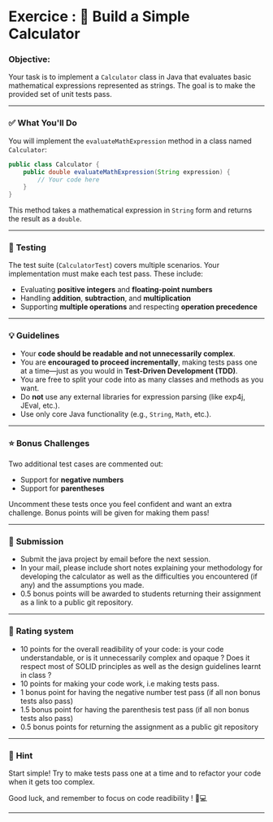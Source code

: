 ﻿# Exercice :  🧮 **Build a Simple Calculator**

### **Objective:**
Your task is to implement a `Calculator` class in Java that evaluates basic mathematical expressions represented as strings. The goal is to make the provided set of unit tests pass.

---

### ✅ **What You'll Do**
You will implement the `evaluateMathExpression` method in a class named `Calculator`:

```java
public class Calculator {
    public double evaluateMathExpression(String expression) {
        // Your code here
    }
}
```

This method takes a mathematical expression in `String` form and returns the result as a `double`.

---

### 🧪 **Testing**
The test suite (`CalculatorTest`) covers multiple scenarios. Your implementation must make each test pass. These include:

- Evaluating **positive integers** and **floating-point numbers**
- Handling **addition**, **subtraction**, and **multiplication**
- Supporting **multiple operations** and respecting **operation precedence**

---

### 💡 **Guidelines**
- Your **code should be readable and not unnecessarily complex**.
- You are **encouraged to proceed incrementally**, making tests pass one at a time—just as you would in **Test-Driven Development (TDD)**.
- You are free to split your code into as many classes and methods as you want.
- Do **not** use any external libraries for expression parsing (like exp4j, JEval, etc.).
- Use only core Java functionality (e.g., `String`, `Math`, etc.).

---

### ⭐ **Bonus Challenges**
Two additional test cases are commented out:
- Support for **negative numbers**
- Support for **parentheses**

Uncomment these tests once you feel confident and want an extra challenge. Bonus points will be given for making them pass!

---

### 📝 **Submission**
- Submit the java project by email before the next session.
- In your mail, please include short notes explaining your methodology for developing the calculator as well as the difficulties you encountered (if any) and the assumptions you made.
- 0.5 bonus points will be awarded to students returning their assignment as a link to a public git repository.
---

### 💯 **Rating system**
- 10 points for the overall readibility of your code: is your code understandable, or is it unnecessarily complex and opaque ? Does it respect most of SOLID principles as well as the design guidelines learnt in class ?
- 10 points for making your code work, i.e making tests pass.
- 1 bonus point for having the negative number test pass (if all non bonus tests also pass)
- 1.5 bonus point for having the parenthesis test pass (if all non bonus tests also pass)
- 0.5 bonus points for returning the assignment as a public git repository
---

### 🧠 **Hint**
Start simple! Try to make tests pass one at a time and to refactor your code when it gets too complex.

Good luck, and remember to focus on code readibility ! 🧠💻

--- 